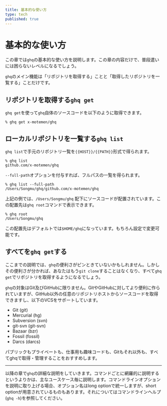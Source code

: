 ```yaml
---
title: 基本的な使い方
type: tech
published: true
---
```


# 基本的な使い方

この章では`ghq`の基本的な使い方を説明します。この章の内容だけで、普段遣いには困らないレベルになるでしょう。

`ghq`のメイン機能は「リポジトリを取得する」ことと「取得したリポジトリを一覧する」ことだけです。

## リポジトリを取得する`ghq get`

`ghq get`を使って`ghq`自体のソースコードを以下のように取得できます。

```console
% ghq get x-motemen/ghq
```

## ローカルリポジトリを一覧する`ghq list`

`ghq list`で手元のリポジトリ一覧を`{{HOST}}/{{PATH}}`形式で得られます。

```console
% ghq list
github.com/x-motemen/ghq
```

`--full-path`オプションを付与すれば、フルパスの一覧を得られます。

```console
% ghq list --full-path
/Users/Songmu/ghq/github.com/x-motemen/ghq
```

上記の例では、`/Users/Songmu/ghq` 配下にソースコードが配置されています。この配置先は`ghq root`コマンドで表示できます。

```console
% ghq root
/Users/Songmu/ghq
```

この配置先はデフォルトでは`$HOME/ghq`になっています。もちろん設定で変更可能です。

## すべてを`ghq get`する

ここまでの説明では、`ghq`の便利さがピンときていないかもしれません。しかしその便利さが分かれば、あなたはもう`git clone`することはなくなり、すべて`ghq get`でリポジトリを取得するようになるでしょう。

`ghq`の対象はGit及びGitHubに限りません。GitやGitHubに対してより便利に作られていますが、GitHub以外の任意のリポジトリホストからソースコードを取得できますし、以下のVCSをサポートしています。

- Git (git)
- Mercurial (hg)
- Subversion (svn)
- git-svn (git-svn)
- Bazaar (bzr)
- Fossil (fossil)
- Darcs (darcs)

パブリックもプライベートも、仕事用も趣味コードも、Gitもそれ以外も、すべてghqで取得・管理することをおすすめします。

* * *

以降の章で`ghq`の詳細な説明をしていきます。コマンドごとに網羅的に説明するというよりかは、主なユースケース毎に説明します。コマンドラインオプションを説明に取り上げる場合、オプション名はlong optionで統一しますが、short optionが用意されているものもあります。それについてはコマンドラインヘルプ(`ghq -h`)を参照してください。
